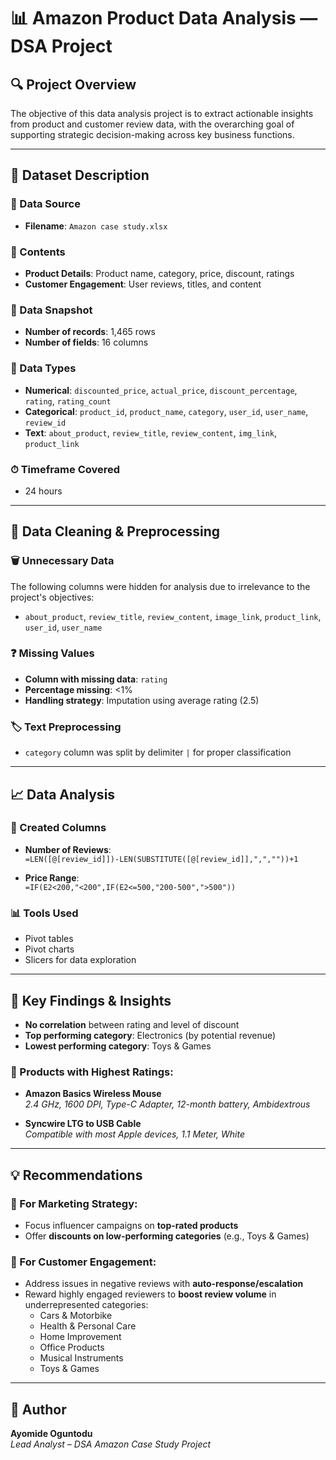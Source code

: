 
# 📊 Amazon Product Data Analysis — DSA Project

## 🔍 Project Overview

The objective of this data analysis project is to extract actionable insights from product and customer review data, with the overarching goal of supporting strategic decision-making across key business functions.

---

## 📁 Dataset Description

### 📌 Data Source

- **Filename**: `Amazon case study.xlsx`

### 🧾 Contents

- **Product Details**: Product name, category, price, discount, ratings
- **Customer Engagement**: User reviews, titles, and content

### 🔢 Data Snapshot

- **Number of records**: 1,465 rows
- **Number of fields**: 16 columns

### 🧬 Data Types

- **Numerical**: `discounted_price`, `actual_price`, `discount_percentage`, `rating`, `rating_count`
- **Categorical**: `product_id`, `product_name`, `category`, `user_id`, `user_name`, `review_id`
- **Text**: `about_product`, `review_title`, `review_content`, `img_link`, `product_link`

### ⏱ Timeframe Covered

- 24 hours

---

## 🧹 Data Cleaning & Preprocessing

### 🗑 Unnecessary Data

The following columns were hidden for analysis due to irrelevance to the project's objectives:
- `about_product`, `review_title`, `review_content`, `image_link`, `product_link`, `user_id`, `user_name`

### ❓ Missing Values

- **Column with missing data**: `rating`
- **Percentage missing**: <1%
- **Handling strategy**: Imputation using average rating (2.5)

### 🏷 Text Preprocessing

- `category` column was split by delimiter `|` for proper classification

---

## 📈 Data Analysis

### 🧮 Created Columns

- **Number of Reviews**:  
  `=LEN([@[review_id]])-LEN(SUBSTITUTE([@[review_id]],",",""))+1`

- **Price Range**:  
  `=IF(E2<200,"<200",IF(E2<=500,"200-500",">500"))`

### 📊 Tools Used

- Pivot tables
- Pivot charts
- Slicers for data exploration

---

## 📌 Key Findings & Insights

- **No correlation** between rating and level of discount
- **Top performing category**: Electronics (by potential revenue)
- **Lowest performing category**: Toys & Games

### 🌟 Products with Highest Ratings:

- **Amazon Basics Wireless Mouse**  
  _2.4 GHz, 1600 DPI, Type-C Adapter, 12-month battery, Ambidextrous_

- **Syncwire LTG to USB Cable**  
  _Compatible with most Apple devices, 1.1 Meter, White_

---

## 💡 Recommendations

### 📣 For Marketing Strategy:

- Focus influencer campaigns on **top-rated products**
- Offer **discounts on low-performing categories** (e.g., Toys & Games)

### 👥 For Customer Engagement:

- Address issues in negative reviews with **auto-response/escalation**
- Reward highly engaged reviewers to **boost review volume** in underrepresented categories:
  - Cars & Motorbike
  - Health & Personal Care
  - Home Improvement
  - Office Products
  - Musical Instruments
  - Toys & Games
---

## 🧠 Author

**Ayomide Oguntodu**  
_Lead Analyst – DSA Amazon Case Study Project_

